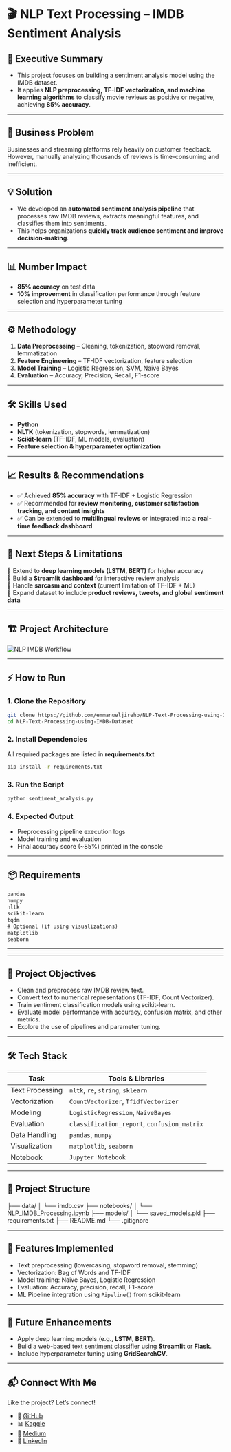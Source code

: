 # 🎬 NLP Text Processing – IMDB Sentiment Analysis  

## 📌 Executive Summary  
- This project focuses on building a sentiment analysis model using the IMDB dataset. 
- It applies **NLP preprocessing, TF-IDF vectorization, and machine learning algorithms** to classify movie reviews as positive or negative, achieving **85% accuracy**.  

---

## 💼 Business Problem  
Businesses and streaming platforms rely heavily on customer feedback. However, manually analyzing thousands of reviews is time-consuming and inefficient.  

---

## 💡 Solution  
- We developed an **automated sentiment analysis pipeline** that processes raw IMDB reviews, extracts meaningful features, and classifies them into sentiments. 
- This helps organizations **quickly track audience sentiment and improve decision-making**.  

---

## 📊 Number Impact  
- **85% accuracy** on test data  
- **10% improvement** in classification performance through feature selection and hyperparameter tuning  

---

## ⚙️ Methodology  
1. **Data Preprocessing** – Cleaning, tokenization, stopword removal, lemmatization  
2. **Feature Engineering** – TF-IDF vectorization, feature selection  
3. **Model Training** – Logistic Regression, SVM, Naive Bayes  
4. **Evaluation** – Accuracy, Precision, Recall, F1-score  

---

## 🛠️ Skills Used  
- **Python**  
- **NLTK** (tokenization, stopwords, lemmatization)  
- **Scikit-learn** (TF-IDF, ML models, evaluation)  
- **Feature selection & hyperparameter optimization**  

---

## 📈 Results & Recommendations  
- ✅ Achieved **85% accuracy** with TF-IDF + Logistic Regression  
- ✅ Recommended for **review monitoring, customer satisfaction tracking, and content insights**  
- ✅ Can be extended to **multilingual reviews** or integrated into a **real-time feedback dashboard**  

---

## 🚀 Next Steps & Limitations  
🔹 Extend to **deep learning models (LSTM, BERT)** for higher accuracy  
🔹 Build a **Streamlit dashboard** for interactive review analysis  
🔹 Handle **sarcasm and context** (current limitation of TF-IDF + ML)  
🔹 Expand dataset to include **product reviews, tweets, and global sentiment data**  

---

## 🏗️ Project Architecture  

![NLP IMDB Workflow](assets/nlp_imdb_architecture.png)  

---

## ⚡ How to Run  

### 1. Clone the Repository  
```bash
git clone https://github.com/emmanueljirehb/NLP-Text-Processing-using-IMDB-Dataset.git
cd NLP-Text-Processing-using-IMDB-Dataset
````

### 2. Install Dependencies

All required packages are listed in **requirements.txt**

```bash
pip install -r requirements.txt
```

### 3. Run the Script

```bash
python sentiment_analysis.py
```

### 4. Expected Output

* Preprocessing pipeline execution logs
* Model training and evaluation
* Final accuracy score (\~85%) printed in the console

---

## 📦 Requirements

```txt
pandas
numpy
nltk
scikit-learn
tqdm
# Optional (if using visualizations)
matplotlib
seaborn
```

---


---

## 📌 Project Objectives

- Clean and preprocess raw IMDB review text.
- Convert text to numerical representations (TF-IDF, Count Vectorizer).
- Train sentiment classification models using scikit-learn.
- Evaluate model performance with accuracy, confusion matrix, and other metrics.
- Explore the use of pipelines and parameter tuning.

---

## 🛠️ Tech Stack

| Task              | Tools & Libraries                     |
|-------------------|----------------------------------------|
| Text Processing   | `nltk`, `re`, `string`, `sklearn`     |
| Vectorization     | `CountVectorizer`, `TfidfVectorizer`  |
| Modeling          | `LogisticRegression`, `NaiveBayes`    |
| Evaluation        | `classification_report`, `confusion_matrix` |
| Data Handling     | `pandas`, `numpy`                     |
| Visualization     | `matplotlib`, `seaborn`               |
| Notebook          | `Jupyter Notebook`                    |

---

## 📂 Project Structure

├── data/
│ └── imdb.csv
├── notebooks/
│ └── NLP_IMDB_Processing.ipynb
├── models/
│ └── saved_models.pkl
├── requirements.txt
├── README.md
└── .gitignore


---

## 🧪 Features Implemented

- Text preprocessing (lowercasing, stopword removal, stemming)
- Vectorization: Bag of Words and TF-IDF
- Model training: Naive Bayes, Logistic Regression
- Evaluation: Accuracy, precision, recall, F1-score
- ML Pipeline integration using `Pipeline()` from scikit-learn

---


## 📌 Future Enhancements

- Apply deep learning models (e.g., **LSTM**, **BERT**).
- Build a web-based text sentiment classifier using **Streamlit** or **Flask**.
- Include hyperparameter tuning using **GridSearchCV**.

---

## 📬 Connect With Me

Like the project? Let’s connect\!

  * 🔗 [GitHub](https://github.com/emmanueljirehb) 
  * 📊 [Kaggle](https://www.kaggle.com/emmanueljireh)
  * 📝 [Medium](https://medium.com/@emmanueljirehb)
  * 💼 [LinkedIn](https://www.linkedin.com/in/emmanueljirehb)


